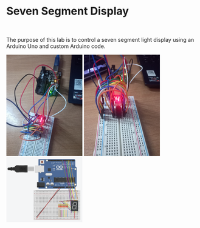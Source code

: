 <h1>Seven Segment Display</h1>
<br>
<p>
  The purpose of this lab is to control a seven segment light display using an Arduino Uno and custom Arduino code.
</p>

<img src="https://github.com/WJOchman/Seven_Segment_Display/blob/main/Circuit_1.jpg" width="200" />
<img src="https://github.com/WJOchman/Seven_Segment_Display/blob/main/Circuit_2.jpg" width="200" />
<img src="https://github.com/WJOchman/Seven_Segment_Display/blob/main/Simulation_Circuit.png" width="200" />
